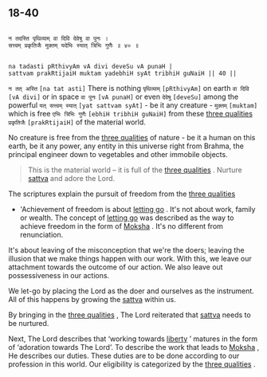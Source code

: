## 18-40


```shloka-sa

न तदस्ति पृथिव्याम् वा दिवि देवेषु वा पुनः ।
सत्त्वम् प्रकृतिजैः मुक्तम् यदेभिः स्यात् त्रिभिः गुणैः ॥ ४० ॥

```
```shloka-sa-hk

na tadasti pRthivyAm vA divi deveSu vA punaH |
sattvam prakRtijaiH muktam yadebhiH syAt tribhiH guNaiH || 40 ||

```
`न तत् अस्ति` `[na tat asti]` There is nothing `पृथिव्याम्` `[pRthivyAm]` on earth `वा दिवि` `[vA divi]` or in space `वा पुनः` `[vA punaH]` or even `देवेषु` `[deveSu]` among the powerful `यत् सत्त्वम् स्यात्` `[yat sattvam syAt]` - be it any creature - `मुक्तम्` `[muktam]` which is free `एभिः त्रिभिः गुणैः` `[ebhiH tribhiH guNaiH]` from these 
[three qualities](satva_rajas_tamas) `प्रकृतिजैः` `[prakRtijaiH]` of the material world.

No creature is free from the 
[three qualities](satva_rajas_tamas)
 of nature - be it a human on this earth, be it any power, any entity in this universe right from Brahma, the principal engineer down to vegetables and other immobile objects.



<a name='applnote_230'></a>
> This is the material world – it is full of the 
[three qualities](satva_rajas_tamas_effects)
. Nurture 
[sattva](sattva)
 and adore the Lord.



The scriptures explain the pursuit of freedom from the 
[three qualities](satva_rajas_tamas)
 - 'Achievement of freedom is about 
[letting go](letting_go)
. It's not about work, family or wealth. The concept of 
[letting go](letting_go)
 was described as the way to achieve freedom in the form of 
[Moksha](Moksha)
. It's no different from renunciation. 

It's about leaving of the misconception that we're the doers; leaving the illusion that we make things happen with our work. With this, we leave our attachment towards the outcome of our action. We also leave out possessiveness in our actions. 

We let-go by placing the Lord as the doer and ourselves as the instrument. All of this happens by growing the 
[sattva](sattva)
 within us. 

By bringing in the 
[three qualities](satva_rajas_tamas_effects)
, The Lord reiterated that 
[sattva](sattva)
 needs to be nurtured.

Next, The Lord describes that ‘working towards 
[liberty](Moksha)
’ matures in the form of ‘adoration towards The Lord’. To describe the work that leads to 
[Moksha](Moksha)
, He describes our duties. These duties are to be done according to our profession in this world. Our eligibility is categorized by the 
[three qualities](satva_rajas_tamas)
.


